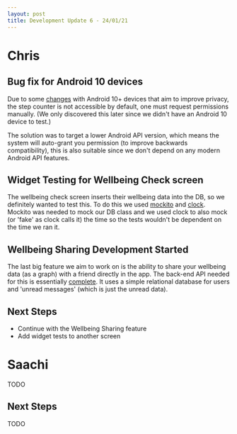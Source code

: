 ```yaml
---
layout: post
title: Development Update 6 - 24/01/21
---
```


# Chris

## Bug fix for Android 10 devices

Due to some [changes](https://developer.android.com/about/versions/10/privacy/changes#physical-activity-recognition)
with Android 10+ devices that aim to improve privacy, the step counter is not 
accessible by default, one must request permissions manually. (We only
discovered this later since we didn't have an Android 10 device to test.)

The solution was to target a lower Android API version, which means the system
will auto-grant you permission (to improve backwards compatibility), this is
also suitable since we don't depend on any modern Android API features.

## Widget Testing for Wellbeing Check screen

The wellbeing check screen inserts their wellbeing data into the DB, so we
definitely wanted to test this. To do this we used [mockito](https://pub.dev/packages/mockito)
and [clock](https://pub.dev/packages/clock). Mockito was needed to mock our DB
class and we used clock to also mock (or 'fake' as clock calls it) the time
so the tests wouldn't be dependent on the time we ran it.

## Wellbeing Sharing Development Started

The last big feature we aim to work on is the ability to share your wellbeing
data (as a graph) with a friend directly in the app. The back-end API needed
for this is essentially [complete](https://github.com/thevirtuoso1973/team26-goviz/pull/5). 
It uses a simple relational database for users and 'unread messages' (which is 
just the unread data).

## Next Steps

- Continue with the Wellbeing Sharing feature
- Add widget tests to another screen

# Saachi

TODO

## Next Steps

TODO
